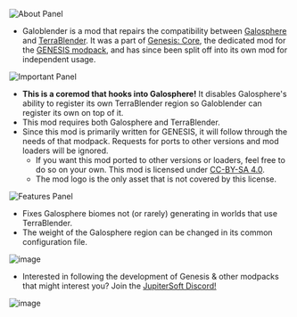 ![About Panel](https://cdn.moddinglegacy.com/249607182572761309-gensaboutpanelcore.png)

- Galoblender is a mod that repairs the compatibility between [Galosphere](https://www.curseforge.com/minecraft/mc-mods/galosphere) and [TerraBlender](https://www.curseforge.com/minecraft/mc-mods/terrablender). It was a part of [Genesis: Core](https://www.curseforge.com/minecraft/mc-mods/genesis-pack), the dedicated mod for the [GENESIS modpack](https://www.curseforge.com/minecraft/modpacks/genesis-pack), and has since been split off into its own mod for independent usage.

![Important Panel](https://cdn.moddinglegacy.com/065598952243834046-gensimportantpanelcore.png)

- **This is a coremod that hooks into Galosphere!** It disables Galosphere's ability to register its own TerraBlender region so Galoblender can register its own on top of it.
- This mod requires both Galosphere and TerraBlender.
- Since this mod is primarily written for GENESIS, it will follow through the needs of that modpack. Requests for ports to other versions and mod loaders will be ignored.
  - If you want this mod ported to other versions or loaders, feel free to do so on your own. This mod is licensed under [CC-BY-SA 4.0](https://choosealicense.com/licenses/cc-by-sa-4.0/).
  - The mod logo is the only asset that is not covered by this license.

![Features Panel](https://cdn.moddinglegacy.com/687555516556754030-gensfeaturespanelcore.png)

- Fixes Galosphere biomes not (or rarely) generating in worlds that use TerraBlender.
- The weight of the Galosphere region can be changed in its common configuration file.

![image](https://i.imgur.com/kyQpSkM.png)

- Interested in following the development of Genesis & other modpacks that might interest you? Join the [JupiterSoft Discord!](https://discord.gg/S5andYmUvh)

![image](https://cdn.moddinglegacy.com/103603194901499699-genspanelcore.png)
